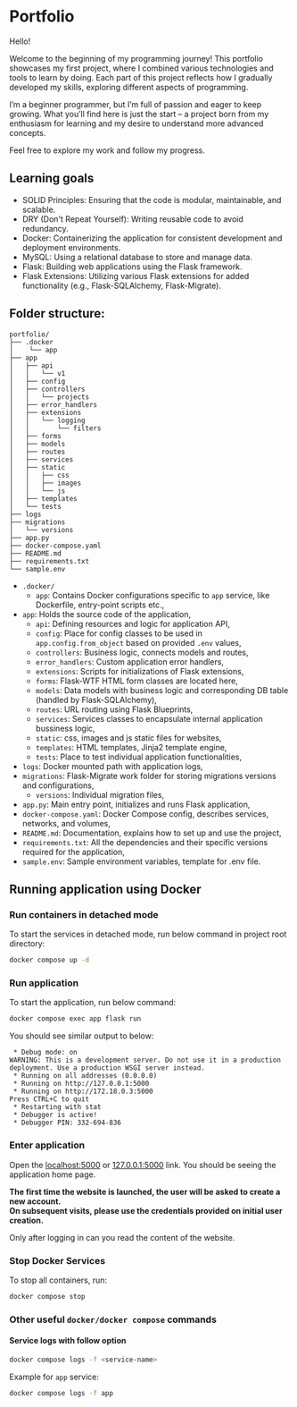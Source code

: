 # Portfolio
Hello!

Welcome to the beginning of my programming journey! This portfolio showcases my first project, where I combined various technologies and tools to learn by doing. Each part of this project reflects how I gradually developed my skills, exploring different aspects of programming.

I’m a beginner programmer, but I’m full of passion and eager to keep growing. What you’ll find here is just the start – a project born from my enthusiasm for learning and my desire to understand more advanced concepts.

Feel free to explore my work and follow my progress.

## Learning goals
- SOLID Principles: Ensuring that the code is modular, maintainable, and scalable.
- DRY (Don't Repeat Yourself): Writing reusable code to avoid redundancy.
- Docker: Containerizing the application for consistent development and deployment environments.
- MySQL: Using a relational database to store and manage data.
- Flask: Building web applications using the Flask framework.
- Flask Extensions: Utilizing various Flask extensions for added functionality (e.g., Flask-SQLAlchemy, Flask-Migrate).

## Folder structure:

    portfolio/
    ├── .docker
    │    └── app
    ├── app
    │   ├── api
    │   │   └── v1
    │   ├── config
    │   ├── controllers
    │   │   └── projects
    │   ├── error_handlers
    │   ├── extensions
    │   │   └── logging
    │   │       └── filters
    │   ├── forms
    │   ├── models
    │   ├── routes
    │   ├── services
    │   ├── static
    │   │   ├── css
    │   │   ├── images
    │   │   └── js
    │   ├── templates
    │   └── tests
    ├── logs
    ├── migrations
    │   └── versions    
    ├── app.py
    ├── docker-compose.yaml
    ├── README.md
    ├── requirements.txt
    └── sample.env

- `.docker/`
  - `app`: Contains Docker configurations specific to `app` service, like Dockerfile, entry-point scripts etc.,
- `app`: Holds the source code of the application,
  - `api`: Defining resources and logic for application API,
  - `config`: Place for config classes to be used in `app.config.from_object` based on provided `.env` values,
  - `controllers`: Business logic, connects models and routes,
  - `error_handlers`: Custom application error handlers,
  - `extensions`: Scripts for initializations of Flask extensions,
  - `forms`: Flask-WTF HTML form classes are located here,
  - `models`: Data models with business logic and corresponding DB table (handled by Flask-SQLAlchemy),
  - `routes`: URL routing using Flask Blueprints,
  - `services`: Services classes to encapsulate internal application bussiness logic,
  - `static`: css, images and js static files for websites,
  - `templates`: HTML templates, Jinja2 template engine,
  - `tests`: Place to test individual application functionalities,
- `logs`: Docker mounted path with application logs,
- `migrations`: Flask-Migrate work folder for storing migrations versions and configurations,
  - `versions`: Individual migration files,
- `app.py`: Main entry point, initializes and runs Flask application,
- `docker-compose.yaml`: Docker Compose config, describes services, networks, and volumes,
- `README.md`: Documentation, explains how to set up and use the project,
- `requirements.txt`: All the dependencies and their specific versions required for the application,
- `sample.env`: Sample environment variables, template for .env file.

## Running application using Docker

### Run containers in detached mode
To start the services in detached mode, run below command in project root directory:
```bash
docker compose up -d
```

### Run application
To start the application, run below command:
```bash
docker compose exec app flask run
```
You should see similar output to below:
```
 * Debug mode: on
WARNING: This is a development server. Do not use it in a production deployment. Use a production WSGI server instead.
 * Running on all addresses (0.0.0.0)
 * Running on http://127.0.0.1:5000
 * Running on http://172.18.0.3:5000
Press CTRL+C to quit
 * Restarting with stat
 * Debugger is active!
 * Debugger PIN: 332-694-836
```

### Enter application
Open the [localhost:5000](http://localhost:5000) or [127.0.0.1:5000](http://127.0.0.1:5000) link.
You should be seeing the application home page.

**The first time the website is launched, the user will be asked to create a new account.<br>
On subsequent visits, please use the credentials provided on initial user creation.**

Only after logging in can you read the content of the website.

### Stop Docker Services
To stop all containers, run:
```bash
docker compose stop
```

### Other useful `docker/docker compose` commands

#### Service logs with follow option
```bash
docker compose logs -f <service-name>
```
Example for `app` service:
```bash
docker compose logs -f app
```
